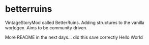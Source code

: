 # betterruins
VintageStoryMod called BetterRuins. Adding structures to the vanilla worldgen. Aims to be community driven.

More README in the next days... did this save correctly
Hello World
